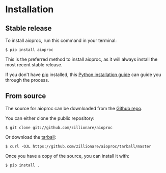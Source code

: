 # Installation

## Stable release

To install aioproc, run this command in your
terminal:

``` console
$ pip install aioproc
```

This is the preferred method to install aioproc, as it will always install the most recent stable release.

If you don't have [pip][] installed, this [Python installation guide][]
can guide you through the process.

## From source

The source for aioproc can be downloaded from
the [Github repo][].

You can either clone the public repository:

``` console
$ git clone git://github.com/zillionare/aioproc
```

Or download the [tarball][]:

``` console
$ curl -OJL https://github.com/zillionare/aioproc/tarball/master
```

Once you have a copy of the source, you can install it with:

``` console
$ pip install .
```

  [pip]: https://pip.pypa.io
  [Python installation guide]: http://docs.python-guide.org/en/latest/starting/installation/
  [Github repo]: https://github.com/%7B%7B%20cookiecutter.github_username%20%7D%7D/%7B%7B%20cookiecutter.project_slug%20%7D%7D
  [tarball]: https://github.com/%7B%7B%20cookiecutter.github_username%20%7D%7D/%7B%7B%20cookiecutter.project_slug%20%7D%7D/tarball/master

